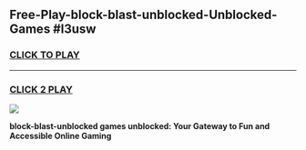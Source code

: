
## Free-Play-block-blast-unblocked-Unblocked-Games #l3usw
<h3>
<a href="https://news.freeplayer.one?title=block-blast-unblocked&ref=8M">CLICK TO PLAY</a></h3>
<hr>

<h3>
<a href="https://news.freeplayer.one?title=block-blast-unblocked&ref=8M">CLICK 2 PLAY</a>
  
</h3>

<a href="https://news.freeplayer.one?title=block-blast-unblocked&ref=8M"><img src="https://clearcache.store/games.png"></a>


**block-blast-unblocked games unblocked: Your Gateway to Fun and Accessible Online Gaming**
